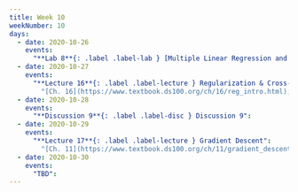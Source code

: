 ```yaml
---
title: Week 10
weekNumber: 10
days:
  - date: 2020-10-26
    events:
      "**Lab 8**{: .label .label-lab } [Multiple Linear Regression and Feature Engineering](http://data100.datahub.berkeley.edu/hub/user-redirect/git-sync?repo=https://github.com/DS-100/fa20&subPath=lab/lab08) (due Oct. 26)":
  - date: 2020-10-27
    events:
      "**Lecture 16**{: .label .label-lecture } Regularization & Cross-Validation":
        "[Ch. 16](https://www.textbook.ds100.org/ch/16/reg_intro.html), [Ch. 15.3](https://www.textbook.ds100.org/ch/15/bias_cv.html)"
  - date: 2020-10-28
    events:
      "**Discussion 9**{: .label .label-disc } Discussion 9":
  - date: 2020-10-29
    events:
      "**Lecture 17**{: .label .label-lecture } Gradient Descent":
        "[Ch. 11](https://www.textbook.ds100.org/ch/11/gradient_descent.html)"
  - date: 2020-10-30
    events:
      "TBD":
---
```

